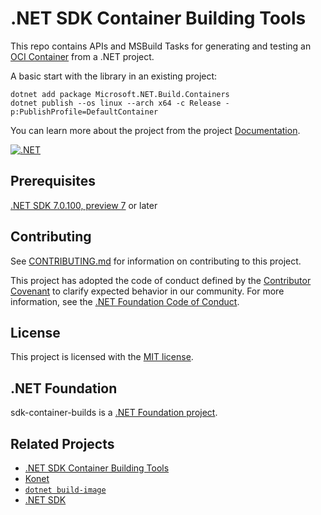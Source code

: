 # .NET SDK Container Building Tools

This repo contains APIs and MSBuild Tasks for generating and testing an [OCI Container](https://opencontainers.org/) from a .NET project.

A basic start with the library in an existing project:

```shell
dotnet add package Microsoft.NET.Build.Containers
dotnet publish --os linux --arch x64 -c Release -p:PublishProfile=DefaultContainer
```

You can learn more about the project from the project [Documentation](./docs).

[![.NET](https://github.com/dotnet/sdk-container-builds/actions/workflows/dotnet.yml/badge.svg)](https://github.com/dotnet/sdk-container-builds/actions/workflows/dotnet.yml)

## Prerequisites

[.NET SDK 7.0.100, preview 7](https://dotnet.microsoft.com/download/dotnet/7.0) or later 

## Contributing

See [CONTRIBUTING.md](CONTRIBUTING.md) for information on contributing to this project.

This project has adopted the code of conduct defined by the [Contributor Covenant](http://contributor-covenant.org/)
to clarify expected behavior in our community. For more information, see the [.NET Foundation Code of Conduct](http://www.dotnetfoundation.org/code-of-conduct).

## License

This project is licensed with the [MIT license](LICENSE).

## .NET Foundation

sdk-container-builds is a [.NET Foundation project](https://dotnetfoundation.org/projects).

## Related Projects

- [.NET SDK Container Building Tools](https://github.com/dotnet/sdk-container-builds)
- [Konet](https://github.com/lippertmarkus/konet)
- [`dotnet build-image`](https://github.com/tmds/build-image)
- [.NET SDK](https://github.com/dotnet/sdk)
